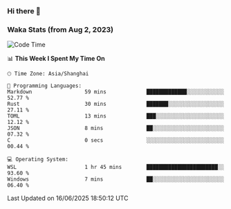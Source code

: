 ### Hi there 👋

### Waka Stats (from Aug 2, 2023)

<!--START_SECTION:waka-->
![Code Time](http://img.shields.io/badge/Code%20Time-895%20hrs%2047%20mins-blue)

📊 **This Week I Spent My Time On** 

```text
🕑︎ Time Zone: Asia/Shanghai

💬 Programming Languages: 
Markdown                 59 mins             █████████████░░░░░░░░░░░░   52.77 % 
Rust                     30 mins             ███████░░░░░░░░░░░░░░░░░░   27.11 % 
TOML                     13 mins             ███░░░░░░░░░░░░░░░░░░░░░░   12.12 % 
JSON                     8 mins              ██░░░░░░░░░░░░░░░░░░░░░░░   07.32 % 
C                        0 secs              ░░░░░░░░░░░░░░░░░░░░░░░░░   00.44 % 

💻 Operating System: 
WSL                      1 hr 45 mins        ███████████████████████░░   93.60 % 
Windows                  7 mins              ██░░░░░░░░░░░░░░░░░░░░░░░   06.40 % 
```


 Last Updated on 16/06/2025 18:50:12 UTC
<!--END_SECTION:waka-->
